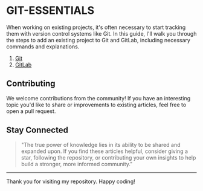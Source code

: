 # GIT-ESSENTIALS

When working on existing projects, it's often necessary to start tracking them with version control systems like Git. In this guide, I'll walk you through the steps to add an existing project to Git and GitLab, including necessary commands and explanations.

1. [Git](posts/github.md)
2. [GitLab](posts/gitlab.md)


## Contributing

We welcome contributions from the community! If you have an interesting topic you'd like to share or improvements to existing articles, feel free to open a pull request.

## Stay Connected

> "The true power of knowledge lies in its ability to be shared and expanded upon. If you find these articles helpful, consider giving a star, following the repository, or contributing your own insights to help build a stronger, more informed community."

---

Thank you for visiting my repository. Happy coding!
